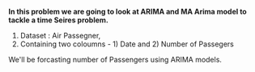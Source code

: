 **In this problem we are going to look at ARIMA and MA Arima model to tackle a time Seires problem.**

1. Dataset : Air Passegner,
2. Containing two coloumns - 1) Date and 2) Number of Passegers

We'll be forcasting number of Passengers using ARIMA models.
